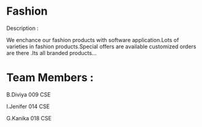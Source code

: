 # Fashion 
Description : 

We enchance our fashion products with software application.Lots of varieties 
in fashion products.Special offers are available customized orders are there .Its
all branded products...

# Team Members :
 
B.Diviya    009   CSE

I.Jenifer   014   CSE

G.Kanika    018   CSE 